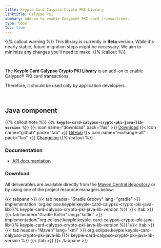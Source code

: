 ```yaml
---
title: Keyple Card Calypso Crypto PKI Library
linktitle: Calypso PKI
summary: Add-on to enable Calypso® PKI card transactions.
type: book
toc: true
---
```


{{% callout warning %}}
This library is currently in **Beta** version.
While it's nearly stable, future migration steps might be necessary. We aim to minimize any changes you'll need to make.
{{% /callout %}}

<br>

The **Keyple Card Calypso Crypto PKI Library** is an add-on to enable Calypso® PKI card transactions.

Therefore, it should be used only by application developers.

<br>

## Java component

{{% callout note %}}
**`{{% keyple-card-calypso-crypto-pki-java-lib-version %}}`**
<span class="component-metadata">{{< icon name="download" pack="fas" >}} [Download](#download)</span>
<span class="component-metadata">{{< icon name="github" pack="fab" >}} [GitHub](https://github.com/eclipse-keyple/keyple-card-calypso-crypto-pki-java-lib/)</span>
<span class="component-metadata">{{< icon name="exchange-alt" pack="fas" >}} [Changelog](https://github.com/eclipse-keyple/keyple-card-calypso-crypto-pki-java-lib/blob/main/CHANGELOG.md)</span>
{{% /callout %}}

### Documentation

* [API documentation](https://eclipse-keyple.github.io/keyple-card-calypso-crypto-pki-java-lib)

### Download

All deliverables are available directly from the [Maven Central Repository](https://central.sonatype.com/search?q=keyple-card-calypso-crypto-pki-java-lib) or by using one of the project resource managers below:

{{< tabpane >}}
{{< tab header="Gradle Groovy" lang="gradle" >}}
implementation 'org.eclipse.keyple:keyple-card-calypso-crypto-pki-java-lib:{{% keyple-card-calypso-crypto-pki-java-lib-version %}}'
{{< /tab >}}
{{< tab header="Gradle Kotlin" lang="kotlin" >}}
implementation("org.eclipse.keyple:keyple-card-calypso-crypto-pki-java-lib:{{% keyple-card-calypso-crypto-pki-java-lib-version %}}"){{< /tab >}}
{{< tab header="Maven" lang="xml" >}}
<dependency>
  <groupId>org.eclipse.keyple</groupId>
  <artifactId>keyple-card-calypso-crypto-pki-java-lib</artifactId>
  <version>{{% keyple-card-calypso-crypto-pki-java-lib-version %}}</version>
</dependency>
{{< /tab >}}
{{< /tabpane >}}